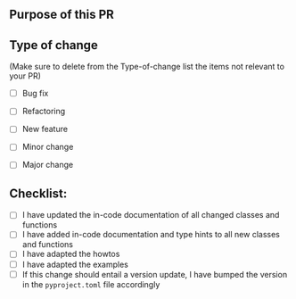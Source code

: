 ## Purpose of this PR


## Type of change

(Make sure to delete from the Type-of-change list the items not relevant to your PR)

- [ ] Bug fix
- [ ] Refactoring
- [ ] New feature
- [ ] Minor change
- [ ] Major change


## Checklist:

- [ ] I have updated the in-code documentation of all changed classes and functions
- [ ] I have added in-code documentation and type hints to all new classes and functions
- [ ] I have adapted the howtos
- [ ] I have adapted the examples
- [ ] If this change should entail a version update, I have bumped the version in the `pyproject.toml` file accordingly
